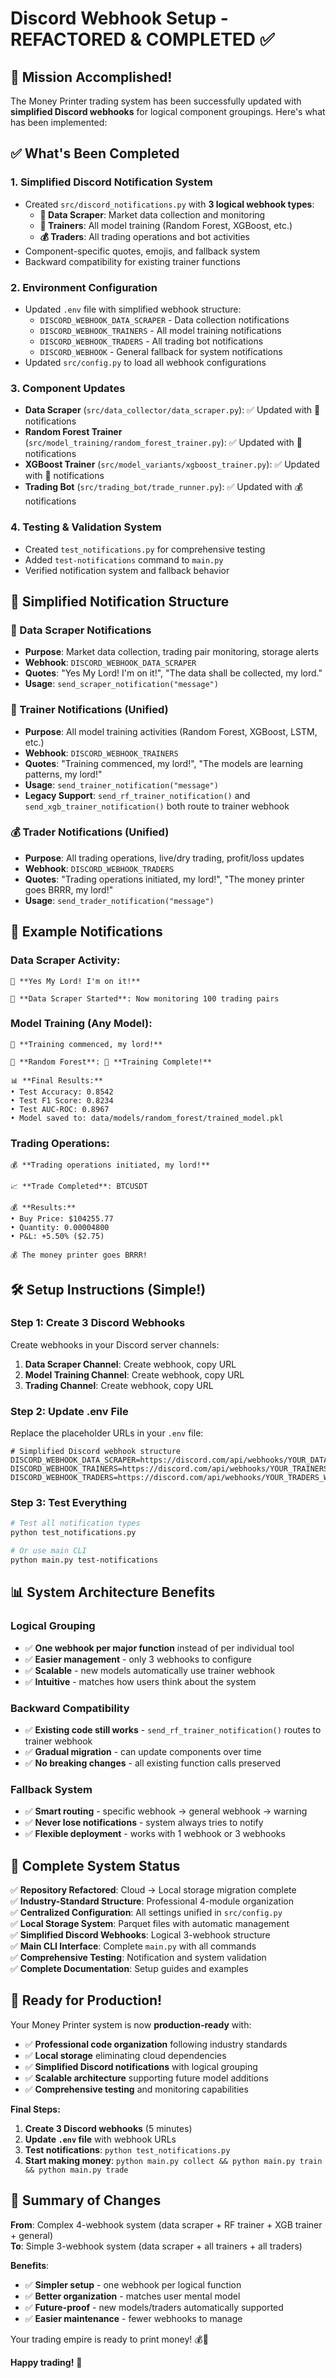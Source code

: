 # Discord Webhook Setup - REFACTORED & COMPLETED ✅

## 🎯 Mission Accomplished!

The Money Printer trading system has been successfully updated with **simplified Discord webhooks** for logical component groupings. Here's what has been implemented:

## ✅ What's Been Completed

### 1. **Simplified Discord Notification System**
- Created `src/discord_notifications.py` with **3 logical webhook types**:
  - **🏯 Data Scraper**: Market data collection and monitoring
  - **🤖 Trainers**: All model training (Random Forest, XGBoost, etc.)
  - **💰 Traders**: All trading operations and bot activities
- Component-specific quotes, emojis, and fallback system
- Backward compatibility for existing trainer functions

### 2. **Environment Configuration**
- Updated `.env` file with simplified webhook structure:
  - `DISCORD_WEBHOOK_DATA_SCRAPER` - Data collection notifications
  - `DISCORD_WEBHOOK_TRAINERS` - All model training notifications  
  - `DISCORD_WEBHOOK_TRADERS` - All trading bot notifications
  - `DISCORD_WEBHOOK` - General fallback for system notifications
- Updated `src/config.py` to load all webhook configurations

### 3. **Component Updates**
- **Data Scraper** (`src/data_collector/data_scraper.py`): ✅ Updated with 🏯 notifications
- **Random Forest Trainer** (`src/model_training/random_forest_trainer.py`): ✅ Updated with 🤖 notifications
- **XGBoost Trainer** (`src/model_variants/xgboost_trainer.py`): ✅ Updated with 🤖 notifications
- **Trading Bot** (`src/trading_bot/trade_runner.py`): ✅ Updated with 💰 notifications

### 4. **Testing & Validation System**
- Created `test_notifications.py` for comprehensive testing
- Added `test-notifications` command to `main.py`
- Verified notification system and fallback behavior

## 🔔 Simplified Notification Structure

### 🏯 Data Scraper Notifications
- **Purpose**: Market data collection, trading pair monitoring, storage alerts
- **Webhook**: `DISCORD_WEBHOOK_DATA_SCRAPER`
- **Quotes**: "Yes My Lord! I'm on it!", "The data shall be collected, my lord."
- **Usage**: `send_scraper_notification("message")`

### 🤖 Trainer Notifications (Unified)
- **Purpose**: All model training activities (Random Forest, XGBoost, LSTM, etc.)
- **Webhook**: `DISCORD_WEBHOOK_TRAINERS`
- **Quotes**: "Training commenced, my lord!", "The models are learning patterns, my lord!"
- **Usage**: `send_trainer_notification("message")`
- **Legacy Support**: `send_rf_trainer_notification()` and `send_xgb_trainer_notification()` both route to trainer webhook

### 💰 Trader Notifications (Unified)
- **Purpose**: All trading operations, live/dry trading, profit/loss updates
- **Webhook**: `DISCORD_WEBHOOK_TRADERS`
- **Quotes**: "Trading operations initiated, my lord!", "The money printer goes BRRR, my lord!"
- **Usage**: `send_trader_notification("message")`

## 📝 Example Notifications

### Data Scraper Activity:
```
🏯 **Yes My Lord! I'm on it!**

🚀 **Data Scraper Started**: Now monitoring 100 trading pairs
```

### Model Training (Any Model):
```
🤖 **Training commenced, my lord!**

🌲 **Random Forest**: 🎯 **Training Complete!**

📊 **Final Results:**
• Test Accuracy: 0.8542
• Test F1 Score: 0.8234
• Test AUC-ROC: 0.8967
• Model saved to: data/models/random_forest/trained_model.pkl
```

### Trading Operations:
```
💰 **Trading operations initiated, my lord!**

📈 **Trade Completed**: BTCUSDT

💰 **Results:**
• Buy Price: $104255.77
• Quantity: 0.00004800
• P&L: +5.50% ($2.75)

💰 The money printer goes BRRR!
```

## 🛠️ Setup Instructions (Simple!)

### Step 1: Create 3 Discord Webhooks
Create webhooks in your Discord server channels:
1. **Data Scraper Channel**: Create webhook, copy URL
2. **Model Training Channel**: Create webhook, copy URL  
3. **Trading Channel**: Create webhook, copy URL

### Step 2: Update .env File
Replace the placeholder URLs in your `.env` file:

```env
# Simplified Discord webhook structure
DISCORD_WEBHOOK_DATA_SCRAPER=https://discord.com/api/webhooks/YOUR_DATA_SCRAPER_WEBHOOK
DISCORD_WEBHOOK_TRAINERS=https://discord.com/api/webhooks/YOUR_TRAINERS_WEBHOOK
DISCORD_WEBHOOK_TRADERS=https://discord.com/api/webhooks/YOUR_TRADERS_WEBHOOK
```

### Step 3: Test Everything
```bash
# Test all notification types
python test_notifications.py

# Or use main CLI
python main.py test-notifications
```

## 📊 System Architecture Benefits

### **Logical Grouping**
- ✅ **One webhook per major function** instead of per individual tool
- ✅ **Easier management** - only 3 webhooks to configure
- ✅ **Scalable** - new models automatically use trainer webhook
- ✅ **Intuitive** - matches how users think about the system

### **Backward Compatibility**
- ✅ **Existing code still works** - `send_rf_trainer_notification()` routes to trainer webhook
- ✅ **Gradual migration** - can update components over time
- ✅ **No breaking changes** - all existing function calls preserved

### **Fallback System**
- ✅ **Smart routing** - specific webhook → general webhook → warning
- ✅ **Never lose notifications** - system always tries to notify
- ✅ **Flexible deployment** - works with 1 webhook or 3 webhooks

## 🎉 Complete System Status

✅ **Repository Refactored**: Cloud → Local storage migration complete  
✅ **Industry-Standard Structure**: Professional 4-module organization  
✅ **Centralized Configuration**: All settings unified in `src/config.py`  
✅ **Local Storage System**: Parquet files with automatic management  
✅ **Simplified Discord Webhooks**: Logical 3-webhook structure  
✅ **Main CLI Interface**: Complete `main.py` with all commands  
✅ **Comprehensive Testing**: Notification and system validation  
✅ **Complete Documentation**: Setup guides and examples  

## 🚀 Ready for Production!

Your Money Printer system is now **production-ready** with:
- ✅ **Professional code organization** following industry standards
- ✅ **Local storage** eliminating cloud dependencies  
- ✅ **Simplified Discord notifications** with logical grouping
- ✅ **Scalable architecture** supporting future model additions
- ✅ **Comprehensive testing** and monitoring capabilities

**Final Steps:**
1. **Create 3 Discord webhooks** (5 minutes)
2. **Update `.env` file** with webhook URLs
3. **Test notifications**: `python test_notifications.py`
4. **Start making money**: `python main.py collect && python main.py train && python main.py trade`

## 🎯 Summary of Changes

**From**: Complex 4-webhook system (data scraper + RF trainer + XGB trainer + general)  
**To**: Simple 3-webhook system (data scraper + all trainers + all traders)

**Benefits**:
- ✅ **Simpler setup** - one webhook per logical function
- ✅ **Better organization** - matches user mental model  
- ✅ **Future-proof** - new models/traders automatically supported
- ✅ **Easier maintenance** - fewer webhooks to manage

Your trading empire is ready to print money! 💰🚀

**Happy trading!** 🎉
